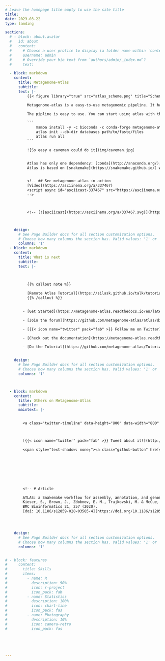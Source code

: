 ```yaml
---
# Leave the homepage title empty to use the site title
title:
date: 2023-03-22
type: landing

sections:
  # - block: about.avatar
  #   id: about
  #   content:
  #     # Choose a user profile to display (a folder name within `content/authors/`)
  #     username: admin
  #     # Override your bio text from `authors/admin/_index.md`?
  #     text:

  - block: markdown
    content:
      title: Metagenome-Atlas
      subtitle: 
      text: |-
          {{< figure library="true" src="atlas_scheme.png" title="Scheme of workflow" width="400px" >}}

          Metagenome-atlas is a easy-to-use metagenomic pipeline. It handles all steps from QC, Assembly, Binning, to Annotation & Quantification.

          The pipline is easy to use. You can start using atlas with three commands:

          ```
              mamba install -y -c bioconda -c conda-forge metagenome-atlas
              atlas init --db-dir databases path/to/fastq/files
              atlas run all
          ```

          ![So easy a caveman could do it](img/caveman.jpg)


          Atlas has only one dependency: [conda](http://anaconda.org/); all databases and other dependencies are installed **on the fly**.
          Atlas is based on [snakemake](https://snakemake.github.io/) which enables it to run steps of the workflow in parallel on a cluster.


          <!-- ## See metagenome atlas in action
          [Video](https://asciinema.org/a/337467)
          <script async id="asciicast-337467" src="https://asciinema.org/a/337467.js" charset="utf-8"></script>
          -->



          <!-- [![asciicast](https://asciinema.org/a/337467.svg)](https://asciinema.org/a/337467) -->



    design:
      # See Page Builder docs for all section customization options.
      # Choose how many columns the section has. Valid values: '1' or '2'.
      columns: '1'
  - block: markdown
    content:
      title: What is next
      subtitle: 
      text: |-
        

              
          {{% callout note %}}

          [Remote Atlas Tutorial](https://silask.github.io/talk/tutorial-at-the-ismb-2023/)
          {{% /callout %}}
        

        - [Get Started](https://metagenome-atlas.readthedocs.io/en/latest/usage/getting_started.html)

        - [Join the forum](https://github.com/metagenome-atlas/atlas/discussions)

        - [{{< icon name="twitter" pack="fab" >}} Follow me on Twitter](https://twitter.com/SilasKieser)

        - [Check out the documentation](https://metagenome-atlas.readthedocs.io/en/latest/)

        - [Do the Tutorial](https://github.com/metagenome-atlas/Tutorial)


    design:
      # See Page Builder docs for all section customization options.
      # Choose how many columns the section has. Valid values: '1' or '2'.
      columns: '1'



  - block: markdown
    content:
      title: Others on Metagenome-Atlas
      subtitle: 
      maintext: |-
        

        <a class="twitter-timeline" data-height="800" data-width="800" data-theme="dark" href="https://twitter.com/SilasKieser/timelines/1270049886436646912?ref_src=twsrc%5Etfw">Others on Metagenome Atlas </a> <script async src="https://platform.twitter.com/widgets.js" charset="utf-8"></script>



        [{{< icon name="twitter" pack="fab" >}} Tweet about it!](http://twitter.com/intent/tweet?text=%23metagenomeAtlas%20%3A%20Three%20commands%20to%20start%20analyzing%20your%20data%2C%20from%20%40SilasKieser%20https%3A%2F%2Fbmcbioinformatics.biomedcentral.com%2Farticles%2F10.1186%2Fs12859-020-03585-4)

        <span style="text-shadow: none;"><a class="github-button" href="https://github.com/metagenome-atlas/atlas" data-icon="octicon-star" data-size="large" data-show-count="true" aria-label="Star this on GitHub">Star</a><script async defer src="https://buttons.github.io/buttons.js"></script></span>








        <!-- # Article

        ATLAS: a Snakemake workflow for assembly, annotation, and genomic binning of metagenome sequence data.  
        Kieser, S., Brown, J., Zdobnov, E. M., Trajkovski, M. & McCue, L. A.  
        BMC Bioinformatics 21, 257 (2020).  
        [doi: 10.1186/s12859-020-03585-4](https://doi.org/10.1186/s12859-020-03585-4)   -->




    design:
      # See Page Builder docs for all section customization options.
      # Choose how many columns the section has. Valid values: '1' or '2'.
      columns: '1'


# - block: features
#     content:
#       title: Skills
#       items:
#         - name: R
#           description: 90%
#           icon: r-project
#           icon_pack: fab
#         - name: Statistics
#           description: 100%
#           icon: chart-line
#           icon_pack: fas
#         - name: Photography
#           description: 10%
#           icon: camera-retro
#           icon_pack: fas
  

  


---
```


